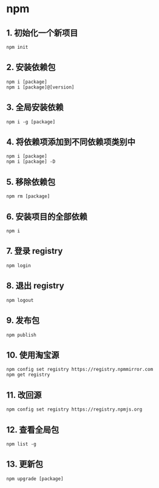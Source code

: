 # npm

## 1. 初始化一个新项目

```
npm init
```

## 2. 安装依赖包

```
npm i [package]
npm i [package]@[version]
```

## 3. 全局安装依赖

```
npm i -g [package]
```

## 4. 将依赖项添加到不同依赖项类别中

```
npm i [package]
npm i [package] -D
```

## 5. 移除依赖包

```
npm rm [package]
```

## 6. 安装项目的全部依赖

```
npm i
```

## 7. 登录 registry

```
npm login
```

## 8. 退出 registry

```
npm logout
```

## 9. 发布包

```
npm publish
```

## 10. 使用淘宝源

```
npm config set registry https://registry.npmmirror.com
npm get registry
```

## 11. 改回源

```
npm config set registry https://registry.npmjs.org
```


## 12. 查看全局包

```
npm list -g
```

## 13. 更新包

```
npm upgrade [package]
```
